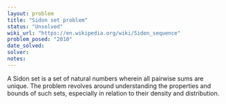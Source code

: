 ```yaml
---
layout: problem
title: "Sidon set problem"
status: "Unsolved"
wiki_url: "https://en.wikipedia.org/wiki/Sidon_sequence"
problem_posed: "2010"
date_solved:
solver:
notes:
---
```

A Sidon set is a set of natural numbers wherein all pairwise sums are unique. The problem revolves around understanding the properties and bounds of such sets, especially in relation to their density and distribution.